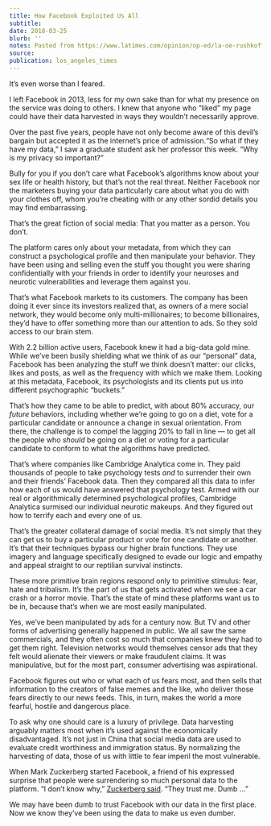 ```yaml
---
title: How Facebook Exploited Us All
subtitle:
date: 2018-03-25
blurb: ''
notes: Pasted from https://www.latimes.com/opinion/op-ed/la-oe-rushkoff-leaving-facebook-20180325-story.html
source:
publication: los_angeles_times
---
```


It’s even worse than I feared.

I left Facebook in 2013, less for my own sake than for what my presence on the service was doing to others. I knew that anyone who “liked” my page could have their data harvested in ways they wouldn’t necessarily approve.

Over the past five years, people have not only become aware of this devil’s bargain but accepted it as the internet’s price of admission.“So what if they have my data,” I saw a graduate student ask her professor this week. “Why is my privacy so important?”

Bully for you if you don’t care what Facebook’s algorithms know about your sex life or health history, but that’s not the real threat. Neither Facebook nor the marketers buying your data particularly care about what you do with your clothes off, whom you’re cheating with or any other sordid details you may find embarrassing.

That’s the great fiction of social media: That you matter as a person. You don’t.

The platform cares only about your metadata, from which they can construct a psychological profile and then manipulate your behavior. They have been using and selling even the stuff you thought you were sharing confidentially with your friends in order to identify your neuroses and neurotic vulnerabilities and leverage them against you.

That’s what Facebook markets to its customers. The company has been doing it ever since its investors realized that, as owners of a mere social network, they would become only multi-millionaires; to become billionaires, they’d have to offer something more than our attention to ads. So they sold access to our brain stem.

With 2.2 billion active users, Facebook knew it had a big-data gold mine. While we’ve been busily shielding what we think of as our “personal” data, Facebook has been analyzing the stuff we think doesn’t matter: our clicks, likes and posts, as well as the frequency with which we make them. Looking at this metadata, Facebook, its psychologists and its clients put us into different psychographic “buckets.”

That’s how they came to be able to predict, with about 80% accuracy, our _future_ behaviors, including whether we’re going to go on a diet, vote for a particular candidate or announce a change in sexual orientation. From there, the challenge is to compel the lagging 20% to fall in line — to get all the people who _should_ be going on a diet or voting for a particular candidate to conform to what the algorithms have predicted.

That’s where companies like Cambridge Analytica come in. They paid thousands of people to take psychology tests _and_ to surrender their own and their friends’ Facebook data. Then they compared all this data to infer how each of us would have answered that psychology test. Armed with our real or algorithmically determined psychological profiles, Cambridge Analytica surmised our individual neurotic makeups. And they figured out how to terrify each and every one of us.

That’s the greater collateral damage of social media. It’s not simply that they can get us to buy a particular product or vote for one candidate or another. It’s that their techniques bypass our higher brain functions. They use imagery and language specifically designed to evade our logic and empathy and appeal straight to our reptilian survival instincts.

These more primitive brain regions respond only to primitive stimulus: fear, hate and tribalism. It’s the part of us that gets activated when we see a car crash or a horror movie. That’s the state of mind these platforms want us to be in, because that’s when we are most easily manipulated.

Yes, we’ve been manipulated by ads for a century now. But TV and other forms of advertising generally happened in public. We all saw the same commercials, and they often cost so much that companies knew they had to get them right. Television networks would themselves censor ads that they felt would alienate their viewers or make fraudulent claims. It was manipulative, but for the most part, consumer advertising was aspirational.

Facebook figures out who or what each of us fears most, and then sells that information to the creators of false memes and the like, who deliver those fears directly to our news feeds. This, in turn, makes the world a more fearful, hostile and dangerous place.

To ask why one should care is a luxury of privilege. Data harvesting arguably matters most when it’s used against the economically disadvantaged. It’s not just in China that social media data are used to evaluate credit worthiness and immigration status. By normalizing the harvesting of data, those of us with little to fear imperil the most vulnerable.

When Mark Zuckerberg started Facebook, a friend of his expressed surprise that people were surrendering so much personal data to the platform. “I don’t know why,” [Zuckerberg said](https://www.businessinsider.com/well-these-new-zuckerberg-ims-wont-help-facebooks-privacy-problems-2010-5). “They trust me. Dumb ...”

We may have been dumb to trust Facebook with our data in the first place. Now we know they’ve been using the data to make us even dumber.
